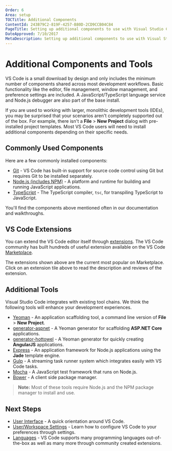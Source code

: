 ```yaml
---
Order: 6
Area: setup
TOCTitle: Additional Components
ContentId: 243B79C2-819F-4257-B80D-2CD9CCB04C84
PageTitle: Setting up additional components to use with Visual Studio Code
DateApproved: 7/10/2017
MetaDescription: Setting up additional components to use with Visual Studio Code.
---
```


# Additional Components and Tools

VS Code is a small download by design and only includes the minimum number of components shared across most development workflows. Basic functionality like the editor, file management, window management, and preference settings are included. A JavaScript/TypeScript language service and Node.js debugger are also part of the base install.

If you are used to working with larger, monolithic development tools (IDEs), you may be surprised that your scenarios aren't completely supported out of the box.  For example, there isn't a **File** > **New Project** dialog with pre-installed project templates.  Most VS Code users will need to install additional components depending on their specific needs.

## Commonly Used Components

Here are a few commonly installed components:

- [Git](https://git-scm.com/download) - VS Code has built-in support for source code control using Git but requires Git to be installed separately.
- [Node.js (includes NPM)](https://nodejs.org/) - A platform and runtime for building and running JavaScript applications.
- [TypeScript](https://typescriptlang.org) - The TypeScript compiler, `tsc`, for transpiling TypeScript to JavaScript.

You'll find the components above mentioned often in our documentation and walkthroughs.

## VS Code Extensions

You can extend the VS Code editor itself through [extensions](/docs/editor/extension-gallery.md). The VS Code community has built hundreds of useful extension available on the VS Code [Marketplace](https://marketplace.visualstudio.com/VSCode).

<div class="marketplace-extensions-top"></div>

The extensions shown above are the current most popular on Marketplace. Click on an extension tile above to read the description and reviews of the extension.

## Additional Tools

Visual Studio Code integrates with existing tool chains.  We think the following tools will enhance your development experiences.

- [Yeoman](http://yeoman.io/) - An application scaffolding tool, a command line version of **File** > **New Project**.
- [generator-aspnet](https://www.npmjs.com/package/generator-aspnet) - A Yeoman generator for scaffolding **ASP.NET Core** applications.
- [generator-hottowel](https://github.com/johnpapa/generator-hottowel) - A Yeoman generator for quickly creating **AngularJS** applications.
- [Express](https://expressjs.com/) - An application framework for Node.js applications using the **Jade** template engine.
- [Gulp](http://gulpjs.com/) - A streaming task runner system which integrates easily with VS Code tasks.
- [Mocha](https://mochajs.org/) - A JavaScript test framework that runs on Node.js.
- [Bower](https://bower.io/) - A client side package manager.

>**Note:** Most of these tools require Node.js and the NPM package manager to install and use.

## Next Steps

* [User Interface](/docs/getstarted/userinterface.md) - A quick orientation around VS Code.
* [User/Workspace Settings](/docs/getstarted/settings.md) - Learn how to configure VS Code to your preferences through settings.
* [Languages](/docs/languages/overview.md) - VS Code supports many programming languages out-of-the-box as well as many more through community created extensions.
